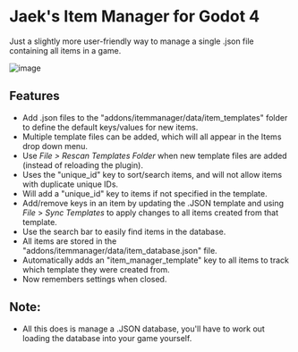 # Jaek's Item Manager for Godot 4
Just a slightly more user-friendly way to manage a single .json file containing all items in a game.

![image](https://user-images.githubusercontent.com/117260365/234283366-530b2090-6fd5-45f0-9d81-9a35ac55b7e1.png)

## Features
- Add .json files to the "addons/itemmanager/data/item_templates" folder to define the default keys/values for new items.
- Multiple template files can be added, which will all appear in the Items drop down menu.
- Use *File > Rescan Templates Folder* when new template files are added (instead of reloading the plugin).
- Uses the "unique_id" key to sort/search items, and will not allow items with duplicate unique IDs.
- Will add a "unique_id" key to items if not specified in the template.
- Add/remove keys in an item by updating the .JSON template and using *File* > *Sync Templates* to apply changes to all items created from that template.
- Use the search bar to easily find items in the database.
- All items are stored in the "addons/itemmanager/data/item_database.json" file.
- Automatically adds an "item_manager_template" key to all items to track which template they were created from.
- Now remembers settings when closed.

## Note:
- All this does is manage a .JSON database, you'll have to work out loading the database into your game yourself.